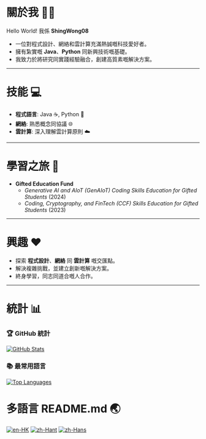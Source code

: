 # 關於我 🙋‍♂  
Hello World! 我係 **ShingWong08**  
- 一位對程式設計、網絡和雲計算充滿熱誠嘅科技愛好者。  
- 擁有紮實嘅 **Java**、**Python** 同新興技術嘅基礎。  
- 我致力於將研究同實踐經驗融合，創建高質素嘅解決方案。  

---

# 技能 💻  
- **程式語言**: Java ☕, Python 🐍  
- **網絡**: 熟悉概念同協議 🌐  
- **雲計算**: 深入理解雲計算原則 ☁️  

---

# 學習之旅 🚀  
- **Gifted Education Fund**  
  - *Generative AI and AIoT (GenAIoT) Coding Skills Education for Gifted Students* (2024)  
  - *Coding, Cryptography, and FinTech (CCF) Skills Education for Gifted Students* (2023)  

---

# 興趣 ❤️  
- 探索 **程式設計**、**網絡** 同 **雲計算** 嘅交匯點。  
- 解決複雜挑戰，並建立創新嘅解決方案。  
- 終身學習，同志同道合嘅人合作。  

---

# 統計 📊  
### 🏆 GitHub 統計  
[![GitHub Stats](https://github-readme-stats.vercel.app/api?username=ShingWong08&show_icons=true&theme=tokyonight)](https://github.com/ShingWong08)  
### 📚 最常用語言  
[![Top Languages](https://github-readme-stats.vercel.app/api/top-langs/?username=ShingWong08&layout=compact&theme=tokyonight)](https://github.com/ShingWong08)   

# 多語言 README.md 🌏  
[![en-HK](https://img.shields.io/badge/lang-zh--Hant--HK-red.svg)](https://github.com/ShingWong08/ShingWong08/blob/main/README.md) [![zh-Hant](https://img.shields.io/badge/lang-zh--Hant-blue.svg)](https://github.com/ShingWong08/ShingWong08/blob/main/README-zh-Hant.md) [![zh-Hans](https://img.shields.io/badge/lang-zh--Hans-green.svg)](https://github.com/ShingWong08/ShingWong08/blob/main/README-zh-Hans.md)
